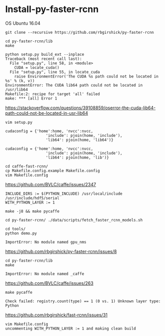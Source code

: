 # Install-py-faster-rcnn
OS Ubuntu 16.04
```
git clone --recursive https://github.com/rbgirshick/py-faster-rcnn
```

```
cd py-faster-rcnn/lib
make
```

```
python setup.py build_ext --inplace
Traceback (most recent call last):
  File "setup.py", line 58, in <module>
    CUDA = locate_cuda()
  File "setup.py", line 55, in locate_cuda
    raise EnvironmentError('The CUDA %s path could not be located in %s' % (k, v))
EnvironmentError: The CUDA lib64 path could not be located in /usr/lib64
Makefile:2: recipe for target 'all' failed
make: *** [all] Error 1
```
https://stackoverflow.com/questions/39108859/oserror-the-cuda-lib64-path-could-not-be-located-in-usr-lib64
```
vim setup.py
```

```
cudaconfig = {'home':home, 'nvcc':nvcc,
                  'include': pjoin(home, 'include'),
                  'lib64': pjoin(home, 'lib64')}
```

```
cudaconfig = {'home':home, 'nvcc':nvcc,
                  'include': pjoin(home, 'include'),
                  'lib64': pjoin(home, 'lib')}
```

```
cd caffe-fast-rcnn/
cp Makefile.config.example Makefile.config
vim Makefile.config
```
https://github.com/BVLC/caffe/issues/2347
```
INCLUDE_DIRS := $(PYTHON_INCLUDE) /usr/local/include /usr/include/hdf5/serial
WITH_PYTHON_LAYER := 1
```

```
make -j8 && make pycaffe
```

```
cd py-faster-rcnn/ ./data/scripts/fetch_faster_rcnn_models.sh
```

```
cd tools/
python demo.py
```


```
ImportError: No module named gpu_nms
```
https://github.com/rbgirshick/py-faster-rcnn/issues/8
```
cd py-faster-rcnn/lib
make
```

```
ImportError: No module named _caffe
```
https://github.com/BVLC/caffe/issues/263
```
make pycaffe
```

```
Check failed: registry.count(type) == 1 (0 vs. 1) Unknown layer type: Python
```
https://github.com/rbgirshick/fast-rcnn/issues/31
```
vim Makefile.config
uncommenting WITH_PYTHON_LAYER := 1 and making clean build
```
